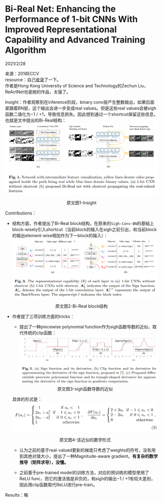 # Bi-Real Net: Enhancing the Performance of 1-bit CNNs With Improved Representational Capability and Advanced Training Algorithm  

2021/2/28  

来源：2018ECCV  
resource：自己[收录](https://github.com/YouCaiJun98/YouCaiJun98.github.io/blob/master/articles/BNN/Bi-Real_Net_Enhancing_the_Performance_of_1-bit_CNN.pdf)了一下。  
作者是Hong Kong University of Science and Technology的Zechun Liu，ReActNet也是她的作品，太强了。  

Insight：作者观察到在inference阶段，binary conv层产生整数输出，如果后面紧跟着BN层，这个输出会进一步变成real values。但是这些real values会被sigh函数二值化为−1 / +1，导致信息损失。因此想到通过一个shortcut保留这些信息，也就是文中提出的Bi-Real结构：  
![](https://raw.githubusercontent.com/YouCaiJun98/MyPicBed/main/imgs/202102280001.png)  
<center>原文图1-Insight</center>  

Contributions：
* 结构方面，作者提出了Bi-Real block结构，在原来的`Sigh-Conv-BN`的基础上block-wisely引入shortcut（当前block的输入在sigh之前引出，和当前block的输出element-wise相加作为下一block的输入）：  
![](https://raw.githubusercontent.com/YouCaiJun98/MyPicBed/main/imgs/202102280002.png)  
<center>原文图2-Bi-Real block结构</center>  

* 作者提了三项训练方面的tricks：  
    * 提出了一种piecewise polynomial function作为sigh函数导数的近似，取代传统的clip函数：  
    ![](https://raw.githubusercontent.com/YouCaiJun98/MyPicBed/main/imgs/202102280003.png)  
    <center>原文图3-sigh函数导数的近似</center>  

    具体的形式是：  
    ![](https://raw.githubusercontent.com/YouCaiJun98/MyPicBed/main/imgs/202102280004.png)  
    <center>原文图4-该近似的数学形式</center>  

    * 认为之前的基于real-valued更新的梯度只考虑了weights的符号，没有用到其绝对值大小，提出了一种Magnitude-aware gradient。**有复杂的数学推导（矩阵求导），没懂。**  

    * 之前基于pre-trained model的训练方法，对应的预训练的模型使用了ReLU func，而它的激活值是非负的，和sigh的输出−1 / +1有较大差别，因此用clip函数取代ReLU进行pre-train。  

Results：略  



